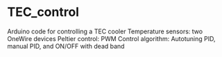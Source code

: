 # TEC_control

Arduino code for controlling a TEC cooler
Temperature sensors: two OneWire devices
Peltier control: PWM
Control algorithm: Autotuning PID, manual PID, and ON/OFF with dead band
